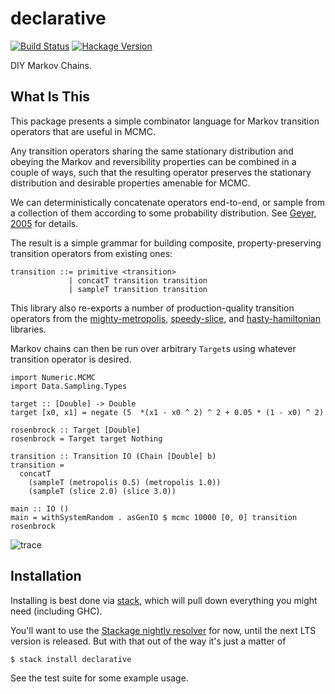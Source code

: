 # declarative

[![Build Status](https://secure.travis-ci.org/jtobin/declarative.png)](http://travis-ci.org/jtobin/declarative)
[![Hackage Version](https://img.shields.io/hackage/v/declarative.svg)](http://hackage.haskell.org/package/declarative)

DIY Markov Chains.

## What Is This

This package presents a simple combinator language for Markov transition
operators that are useful in MCMC.

Any transition operators sharing the same stationary distribution and obeying
the Markov and reversibility properties can be combined in a couple of ways,
such that the resulting operator preserves the stationary distribution and
desirable properties amenable for MCMC.

We can deterministically concatenate operators end-to-end, or sample from
a collection of them according to some probability distribution.  See
[Geyer, 2005](http://www.stat.umn.edu/geyer/f05/8931/n1998.pdf) for details.

The result is a simple grammar for building composite, property-preserving
transition operators from existing ones:

    transition ::= primitive <transition>
                 | concatT transition transition
                 | sampleT transition transition

This library also re-exports a number of production-quality transition
operators from the
[mighty-metropolis](hackage.haskell.org/package/mighty-metropolis),
[speedy-slice](hackage.haskell.org/package/speedy-slice), and
[hasty-hamiltonian](hackage.haskell.org/package/hasty-hamiltonian) libraries.

Markov chains can then be run over arbitrary `Target`s using whatever
transition operator is desired.

    import Numeric.MCMC
    import Data.Sampling.Types

    target :: [Double] -> Double
    target [x0, x1] = negate (5  *(x1 - x0 ^ 2) ^ 2 + 0.05 * (1 - x0) ^ 2)

    rosenbrock :: Target [Double]
    rosenbrock = Target target Nothing

    transition :: Transition IO (Chain [Double] b)
    transition =
      concatT
        (sampleT (metropolis 0.5) (metropolis 1.0))
        (sampleT (slice 2.0) (slice 3.0))

    main :: IO ()
    main = withSystemRandom . asGenIO $ mcmc 10000 [0, 0] transition rosenbrock

![trace](https://dl.dropboxusercontent.com/spa/u0s6617yxinm2ca/b2w56upc.png)

## Installation

Installing is best done via
[stack](https://github.com/commercialhaskell/stack), which will pull down
everything you might need (including GHC).

You'll want to use the [Stackage nightly
resolver](https://www.stackage.org/nightly) for now, until the next LTS version
is released.  But with that out of the way it's just a matter of

```
$ stack install declarative
```

See the test suite for some example usage.
